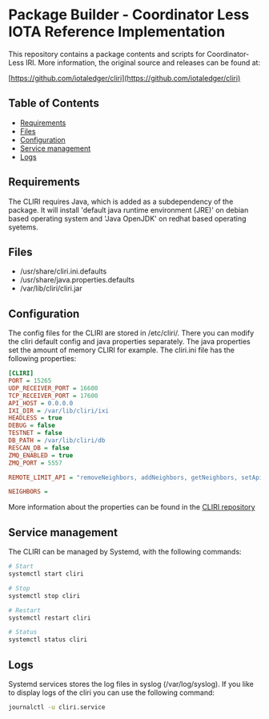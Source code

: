 # Package Builder - Coordinator Less IOTA Reference Implementation

This repository contains a package contents and scripts for Coordinator-Less IRI.
More information, the original source and releases can be found at:

[https://github.com/iotaledger/cliri](https://github.com/iotaledger/cliri)

## Table of Contents
- [Requirements](#requirements)
- [Files](#files)
- [Configuration](#configuration)
- [Service management](#service-management)
- [Logs](#logs)

## Requirements
The CLIRI requires Java, which is added as a subdependency of the package. It will install 'default java runtime environment (JRE)' on debian based operating system and 'Java OpenJDK' on redhat based operating syetems.

## Files
- /usr/share/cliri.ini.defaults
- /usr/share/java.properties.defaults
- /var/lib/cliri/cliri.jar

## Configuration

The config files for the CLIRI are stored in /etc/cliri/. There you can modify the cliri default config and java properties separately. The java properties set the amount of memory CLIRI for example. The cliri.ini
file has the following properties:

```ini
[CLIRI]
PORT = 15265
UDP_RECEIVER_PORT = 16600
TCP_RECEIVER_PORT = 17600
API_HOST = 0.0.0.0
IXI_DIR = /var/lib/cliri/ixi
HEADLESS = true
DEBUG = false
TESTNET = false
DB_PATH = /var/lib/cliri/db
RESCAN_DB = false
ZMQ_ENABLED = true
ZMQ_PORT = 5557

REMOTE_LIMIT_API = "removeNeighbors, addNeighbors, getNeighbors, setApiRateLimit"

NEIGHBORS =
```

More information about the properties can be found in the [CLIRI repository](https://github.com/iotaledger/cliri)

## Service management

The CLIRI can be managed by Systemd, with the following commands:

```bash
# Start
systemctl start cliri

# Stop
systemctl stop cliri

# Restart
systemctl restart cliri

# Status
systemctl status cliri
```

## Logs

Systemd services stores the log files in syslog (/var/log/syslog). If you like to display logs of the cliri you can use the following command:

```bash
journalctl -u cliri.service
```
